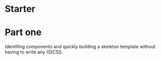 Starter
=======

# Part one
Identifing components and quickly building a skeleton template without having to write any (S)CSS.
